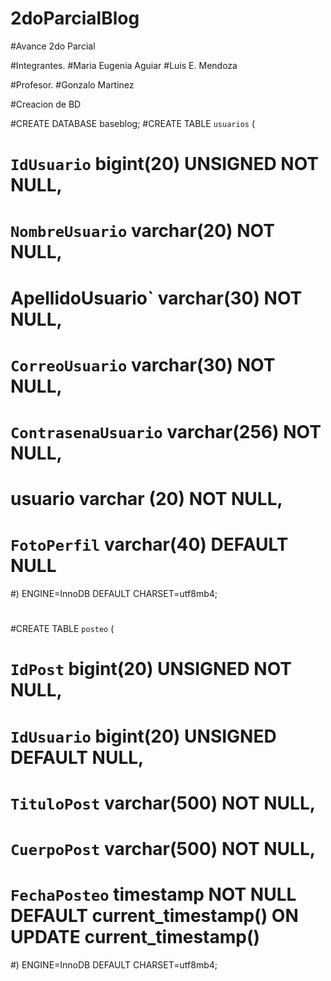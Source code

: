 # 2doParcialBlog
#Avance 2do Parcial


#Integrantes.
#Maria Eugenia Aguiar
#Luis E. Mendoza

#Profesor.
#Gonzalo Martinez

#Creacion de BD

#CREATE DATABASE baseblog;
#CREATE TABLE `usuarios` (
#  `IdUsuario` bigint(20) UNSIGNED NOT NULL,
#  `NombreUsuario` varchar(20) NOT NULL,
#   ApellidoUsuario` varchar(30) NOT NULL,
#  `CorreoUsuario` varchar(30) NOT NULL,
#  `ContrasenaUsuario` varchar(256) NOT NULL,
# 	usuario varchar (20) NOT NULL,
#  `FotoPerfil` varchar(40) DEFAULT NULL
#) ENGINE=InnoDB DEFAULT CHARSET=utf8mb4;
#
#CREATE TABLE `posteo` (
#  `IdPost` bigint(20) UNSIGNED NOT NULL,
#  `IdUsuario` bigint(20) UNSIGNED DEFAULT NULL,
#  `TituloPost` varchar(500) NOT NULL,
#  `CuerpoPost` varchar(500) NOT NULL,
#  `FechaPosteo` timestamp NOT NULL DEFAULT current_timestamp() ON UPDATE current_timestamp()
#) ENGINE=InnoDB DEFAULT CHARSET=utf8mb4;
